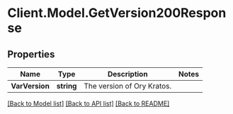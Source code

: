 # Client.Model.GetVersion200Response

## Properties

Name | Type | Description | Notes
------------ | ------------- | ------------- | -------------
**VarVersion** | **string** | The version of Ory Kratos. | 

[[Back to Model list]](../README.md#documentation-for-models) [[Back to API list]](../README.md#documentation-for-api-endpoints) [[Back to README]](../README.md)


